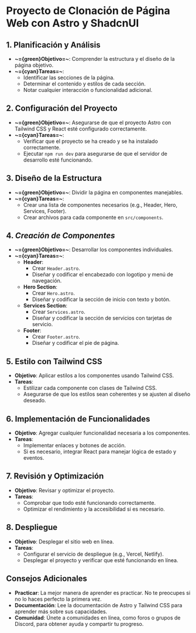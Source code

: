# Proyecto de Clonación de Página Web con Astro y ShadcnUI

## 1. Planificación y Análisis
- **~={green}Objetivo=~**: Comprender la estructura y el diseño de la página objetivo.
- **~={cyan}Tareas=~**:
  - Identificar las secciones de la página.
  - Determinar el contenido y estilos de cada sección.
  - Notar cualquier interacción o funcionalidad adicional.

## 2. Configuración del Proyecto
- **~={green}Objetivo=~**: Asegurarse de que el proyecto Astro con Tailwind CSS y React esté configurado correctamente.
- **~={cyan}Tareas=~**:
  - Verificar que el proyecto se ha creado y se ha instalado correctamente.
  - Ejecutar `npm run dev` para asegurarse de que el servidor de desarrollo esté funcionando.

## 3. Diseño de la Estructura
- **~={green}Objetivo=~**: Dividir la página en componentes manejables.
- **~={cyan}Tareas=~**:
  - Crear una lista de componentes necesarios (e.g., Header, Hero, Services, Footer).
  - Crear archivos para cada componente en `src/components`.

## 4. *Creación de Componentes*
- **~={green}Objetivo=~**: Desarrollar los componentes individuales.
- **~={cyan}Tareas=~**:
  - **Header**:
    - Crear `Header.astro`.
    - Diseñar y codificar el encabezado con logotipo y menú de navegación.
  - **Hero Section**:
    - Crear `Hero.astro`.
    - Diseñar y codificar la sección de inicio con texto y botón.
  - **Services Section**:
    - Crear `Services.astro`.
    - Diseñar y codificar la sección de servicios con tarjetas de servicio.
  - **Footer**:
    - Crear `Footer.astro`.
    - Diseñar y codificar el pie de página.

## 5. Estilo con Tailwind CSS
- **Objetivo**: Aplicar estilos a los componentes usando Tailwind CSS.
- **Tareas**:
  - Estilizar cada componente con clases de Tailwind CSS.
  - Asegurarse de que los estilos sean coherentes y se ajusten al diseño deseado.

## 6. Implementación de Funcionalidades
- **Objetivo**: Agregar cualquier funcionalidad necesaria a los componentes.
- **Tareas**:
  - Implementar enlaces y botones de acción.
  - Si es necesario, integrar React para manejar lógica de estado y eventos.

## 7. Revisión y Optimización
- **Objetivo**: Revisar y optimizar el proyecto.
- **Tareas**:
  - Comprobar que todo esté funcionando correctamente.
  - Optimizar el rendimiento y la accesibilidad si es necesario.

## 8. Despliegue
- **Objetivo**: Desplegar el sitio web en línea.
- **Tareas**:
  - Configurar el servicio de despliegue (e.g., Vercel, Netlify).
  - Desplegar el proyecto y verificar que esté funcionando en línea.

## Consejos Adicionales
- **Practicar**: La mejor manera de aprender es practicar. No te preocupes si no lo haces perfecto la primera vez.
- **Documentación**: Lee la documentación de Astro y Tailwind CSS para aprender más sobre sus capacidades.
- **Comunidad**: Únete a comunidades en línea, como foros o grupos de Discord, para obtener ayuda y compartir tu progreso.